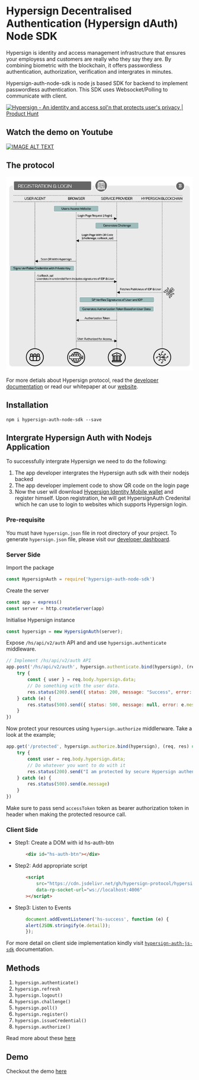 # Hypersign Decentralised Authentication (Hypersign dAuth) Node SDK

Hypersign is identity and access management infrastructure that ensures your employess and customers are really who they say they are. By combining biometric with the blockchain, it offers passwordless authentication, authorization, verification and intergrates in minutes.

Hypersign-auth-node-sdk is node js based SDK for backend to implement passwordless authentication. This SDK uses Websocket/Polling to communicate with client. 

<a href="https://www.producthunt.com/posts/hypersign-1?utm_source=badge-featured&utm_medium=badge&utm_souce=badge-hypersign-1" target="_blank"><img src="https://api.producthunt.com/widgets/embed-image/v1/featured.svg?post_id=276083&theme=light" alt="Hypersign - An identity and access sol'n that protects user's privacy | Product Hunt" style="width: 250px; height: 54px;" width="250" height="54" /></a>

## Watch the demo on Youtube

[![IMAGE ALT TEXT](http://i.imgur.com/FWVjPfu.png)](https://www.youtube.com/watch?v=1c0VMnWDhr8 "hypersign developer exp")  

## The protocol

![img](demo/public/protocol2.png)

For more detials about Hypersign protocol, read the [developer documentation](https://docs.hypersign.id/dauth/introduction) or read our whitepaper at our [website](https://hypersign.id).

## Installation

```
npm i hypersign-auth-node-sdk --save
```

## Intergrate Hypersign Auth with Nodejs Application

To successfully intergrate Hypersign we need to do the following:

1. The app developer intergrates the Hypersign auth sdk with their nodejs backed
2. The app developer implement code to show QR code on the login page
3. Now the user will download [Hypersign Identity Mobile wallet]() and register himself. Upon registration, he will get HypersignAuth Credenital which he can use to login to websites which supports Hypersign login.


### Pre-requisite 

You must have `hypersign.json` file in root directory of your project. To generate `hypersign.json` file, please visit our [developer dashboard](https://dashboard.hypersign.id).

### Server Side

Import the package 

```js
const HypersignAuth = require('hypersign-auth-node-sdk')
```

Create the server

```js
const app = express()
const server = http.createServer(app)
```

Initialise Hypersign instance

```js
const hypersign = new HypersignAuth(server);
```

Expose `/hs/api/v2/auth` API and and use `hypersign.authenticate` middleware.

```js
// Implement /hs/api/v2/auth API 
app.post('/hs/api/v2/auth', hypersign.authenticate.bind(hypersign), (req, res) => {
    try {
        const { user } = req.body.hypersign.data;
        // Do something with the user data.
        res.status(200).send({ status: 200, message: "Success", error: null });
    } catch (e) {
        res.status(500).send({ status: 500, message: null, error: e.message });
    }
})
```

Now protect your resources using `hypersign.authorize` middlerware. Take a look at the example;

```js
app.get('/protected', hypersign.authorize.bind(hypersign), (req, res) => {
    try {
        const user = req.body.hypersign.data;
        // Do whatever you want to do with it
        res.status(200).send("I am protected by secure Hypersign authentication");
    } catch (e) {
        res.status(500).send(e.message)
    }
})
```
Make sure to pass send `accessToken` token as bearer authorization token in header when making the protected resource call.

### Client Side

- Step1: Create a DOM with id hs-auth-btn
    ```html
        <div id="hs-auth-btn"></div>
    ```
- Step2: Add appropriate script
    ```html
        <script
            src="https://cdn.jsdelivr.net/gh/hypersign-protocol/hypersign-auth-js-sdk@1.0.2/build/hs-auth-js-sdk.js"
            data-rp-socket-url="ws://localhost:4006"
        ></script>
    ```
- Step3: Listen to Events
    ```js
        document.addEventListener('hs-success', function (e) {
        alert(JSON.stringify(e.detail));
        });
    ```

For more detail on client side implementation kindly visit [`hypersign-auth-js-sdk`](https://github.com/hypersign-protocol/hypersign-auth-js-sdk) documentation.

## Methods 

1. `hypersign.authenticate()`
2. `hypersign.refresh`
3. `hypersign.logout()`
4. `hypersign.challenge()`
5. `hypersign.poll()`
6. `hypersign.register()`
7. `hypersign.issueCredential()`
8. `hypersign.authorize()`


Read more about these [here](/docs.md)


## Demo

Checkout the demo [here](/demo/README.md)

